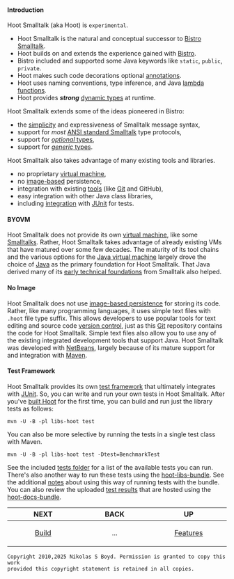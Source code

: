 #### Introduction

Hoot Smalltalk (aka Hoot) is `experimental`.

* Hoot Smalltalk is the natural and conceptual successor to [Bistro Smalltalk][bistro].
* Hoot builds on and extends the experience gained with [Bistro][bistro].
* Bistro included and supported some Java keywords like `static`, `public`, `private`.
* Hoot makes such code decorations optional [annotations][notes].
* Hoot uses naming conventions, type inference, and Java [lambda functions][lambdas].
* Hoot provides _**strong**_ [dynamic types][combo-type] at runtime.

Hoot Smalltalk extends some of the ideas pioneered in Bistro:

* the [simplicity][st-syntax] and expressiveness of Smalltalk  message syntax,
* support for _most_ [ANSI standard Smalltalk][libs-st] type protocols,
* support for [_optional_ types][optional],
* support for [_generic_ types][generics].

Hoot Smalltalk also takes advantage of many existing tools and libraries.

* no proprietary [virtual machine](#byovm),
* no [image-based](#no-image) persistence,
* integration with existing [tools][tools] (like [Git][git-doc] and GitHub),
* easy integration with other Java class libraries,
* including [integration](#test-framework) with [JUnit][junit] for tests.

#### BYOVM

Hoot Smalltalk does not provide its own [virtual machine][st-vm], like some [Smalltalks][st-imps].
Rather, Hoot Smalltalk takes advantage of already existing VMs that have matured over some few decades.
The maturity of its tool chains and the various options for the [Java virtual machine][jvm] largely drove 
the choice of [Java][java] as the primary foundation for Hoot Smalltalk.
That Java derived many of its [early technical foundations][hot-spot] from Smalltalk also helped.

#### No Image

Hoot Smalltalk does not use [image-based persistence][st-image] for storing its code.
Rather, like many programming languages, it uses simple text files with `.hoot` file type suffix.
This allows developers to use popular tools for text editing and source code [version control][version-control],
just as this [Git][git-doc] repository contains the code for Hoot Smalltalk.
Simple text files also allow you to use any of the existing integrated development tools that support Java.
Hoot Smalltalk was developed with [NetBeans][net-beans], largely because of its mature support for
and integration with [Maven][maven].

#### Test Framework

Hoot Smalltalk provides its own [test framework][tests] that ultimately integrates with [JUnit][junit].
So, you can write and run your own tests in Hoot Smalltalk.
After you've [built Hoot][build] for the first time, you can build and run just the library tests as follows:

```
mvn -U -B -pl libs-hoot test
```

You can also be more selective by running the tests in a single test class with Maven.

```
mvn -U -B -pl libs-hoot test -Dtest=BenchmarkTest
```

See the included [tests folder][hoot-tests] for a list of the available tests you can run.
There's also another way to run these tests using the [hoot-libs-bundle][libs-bundle].
See the additional [notes][tests] about using this way of running tests with the bundle.
You can also review the uploaded [test results][hub-coverage] that are hosted using the [hoot-docs-bundle][docs-bundle].


| **NEXT** | **BACK** | **UP** |
| -------- | -------- | ------ |
| <p align="center">[Build][build]</p><img width="250" height="1" /> | <p align="center">...</p><img width="250" height="1" />  | <p align="center">[Features][features]</p><img width="250" height="1" />  |

```
Copyright 2010,2025 Nikolas S Boyd. Permission is granted to copy this work 
provided this copyright statement is retained in all copies.
```


[bistro]: https://bitbucket.org/nik_boyd/bistro-smalltalk/src/master/README.md "Bistro"
[smalltalk]: https://en.wikipedia.org/wiki/Smalltalk "Smalltalk"
[st-vm]: https://github.com/OpenSmalltalk/opensmalltalk-vm/?tab=readme-ov-file#overview
[st-syntax]: https://en.wikipedia.org/wiki/Smalltalk#Syntax "Smalltalk Syntax"
[st-imps]: https://en.wikipedia.org/wiki/Smalltalk#List_of_implementations "Smalltalk Implementations"
[eco-depot]: https://github.com/nikboyd/eco-depot#eco-depot-hazmat-facility-conceptual-model

[jdk8]: https://openjdk.java.net/projects/jdk8/
[jdk11]: https://openjdk.java.net/projects/jdk/11/
[jdk17]: https://openjdk.org/projects/jdk/17/
[jdk21]: https://openjdk.org/projects/jdk/21/
[java-lts]: https://www.oracle.com/technetwork/java/java-se-support-roadmap.html
[java]: https://en.wikipedia.org/wiki/Java_%28programming_language%29 "Java"
[jvm]: https://en.wikipedia.org/wiki/Java_virtual_machine "Java Virtual Machine"
[hot-spot]: https://en.wikipedia.org/wiki/HotSpot_(virtual_machine)#History
[lambdas]: https://www.oracle.com/webfolder/technetwork/tutorials/obe/java/Lambda-QuickStart/index.html
[inference]: https://developer.oracle.com/java/jdk-10-local-variable-type-inference
[graal-vm]: https://www.graalvm.org/docs/introduction/
[graal-install]: https://github.com/graalvm/graalvm-ce-builds/releases/tag/jdk-21.0.0
[truffle]: https://www.graalvm.org/graalvm-as-a-platform/language-implementation-framework/
[combo-type]: https://en.wikipedia.org/wiki/Type_system#Combining_static_and_dynamic_type_checking

[ikvm-home]: http://www.ikvm.net/
[mono-home]: https://www.mono-project.com/
[dot-net]: https://en.wikipedia.org/wiki/.NET_Framework
[csharp]: https://en.wikipedia.org/wiki/C_Sharp_%28programming_language%29 "C#"
[clr]: https://en.wikipedia.org/wiki/Common_Language_Runtime "Common Language Runtime"
[st]: https://www.stringtemplate.org/ "StringTemplate"
[antlr]: https://www.antlr.org/ "ANTLR"
[antlr-grammar]: https://github.com/antlr/antlr4/blob/master/doc/grammars.md
[antlr-parr]: https://parrt.cs.usfca.edu/
[maven]: https://maven.apache.org/
[maven-350]: https://maven.apache.org/docs/3.5.0/release-notes.html
[maven-395]: https://maven.apache.org/docs/3.9.5/release-notes.html
[maven-docker]: https://hub.docker.com/_/maven/
[life-cycle]: https://maven.apache.org/guides/introduction/introduction-to-the-lifecycle.html
[net-beans]: https://netbeans.apache.org/
[junit]: https://junit.org/junit4/

[git-doc]: https://git-scm.com/
[hoot-ansi]: ANSI-X3J20-1.9.pdf
[squeak-ansi]: http://wiki.squeak.org/squeak/172
[st-ansi]: https://web.archive.org/web/20060216073334/http://www.smalltalk.org/versions/ANSIStandardSmalltalk.html
[st-image]: https://en.wikipedia.org/wiki/Smalltalk#Image-based_persistence
[version-control]: https://en.wikipedia.org/wiki/Version_control#Overview

[grammar]: ../hoot-compiler-ast/src/main/antlr4/Hoot/Compiler/Parser/Hoot.g4
[code-lib]: ../hoot-compiler/src/main/resources/CodeTemplates.stg

[design]: README.md#hoot-smalltalk-design-notes
[features]: README.md#features
[build]: build.md#building-from-sources "Build"
[model]: model.md#language-model "Language Model"
[spaces]: libs.md#name-spaces "Name Spaces"
[classes]: libs.md#classes-and-metaclasses "Classes"
[types]: libs.md#types-and-metatypes "Types"
[access]: notes.md#access-controls "Access Controls"
[notes]: notes.md#annotations "Annotations"
[decor]: notes.md#decorations "Decorations"
[optional]: notes.md#optional-types "Optional Types"
[generics]: notes.md#generic-types "Generics"
[methods]: methods.md#methods "Methods"
[comments]: methods.md#comments "Comments"
[xop]: methods.md#interoperability "Interoperability"
[prims]: methods.md#primitive-methods "Primitives"
[blocks]: blocks.md#blocks "Blocks"
[except]: exceptions.md#exceptions "Exceptions"
[faq]: faq.md#frequently-asked-questions "Questions"
[usage]: usage.md#hoot-compiler-usage "Usage"
[threads]: blocks.md#threads "Threads"
[tests]: tests.md#test-framework "Tests"
[tools]: tools.md#tool-integration "Tools"
[console-apps]: tests.md#running-applications
[hoot-dotnet]: dotnet.md#running-hoot-smalltalk-on-net "Dot Net"

[java-extend]: ../java-extend/README.md#java-extensions
[hoot-abstracts]: ../hoot-abstracts/README.md#hoot-abstractions
[hoot-runtime]: ../hoot-runtime/README.md#hoot-runtime-library
[hoot-compiler-ast]: ../hoot-compiler-ast/README.md#hoot-compiler-library
[hoot-compiler]: ../hoot-compiler/README.md#hoot-compiler
[hoot-compiler-boot]: ../hoot-compiler-boot/README.md#hoot-compiler-boot
[hoot-maven-plugin]: ../hoot-maven-plugin/README.md#hoot-maven-plugin
[libs-hoot]: ../libs-hoot/README.md#hoot-class-library
[hoot-tests]: ../libs-hoot/src/test/hoot/Hoot/Tests
[libs-st]: ../libs-smalltalk/README.md#hoot-smalltalk-type-library
[hoot-bundle]: ../hoot-compiler-bundle/README.md
[libs-bundle]: ../hoot-libs-bundle/README.md
[docs-bundle]: ../hoot-docs-bundle/README.md
[plugin-example]: ../libs-hoot/pom.xml#L44
[java-profiles]: ../pom.xml#L316

[cloud-repo]: https://cloudsmith.io/~educery/repos/hoot-libs/packages/
[cloud-build]: https://cloud.google.com/cloud-build
[cloud-smith]: https://cloudsmith.com/

[hub-coverage]: https://hoot-docs-host-drm7kw4jza-uw.a.run.app/
[hub-package]: https://github.com/nikboyd/hoot-smalltalk/packages/1130290
[hub-bundles]: https://github.com/nikboyd?tab=packages&repo_name=hoot-smalltalk
[hub-build]: https://docs.github.com/en/actions/learn-github-actions/understanding-github-actions#create-an-example-workflow
[hub-runners]: https://docs.github.com/en/actions/using-github-hosted-runners/about-github-hosted-runners#supported-runners-and-hardware-resources
[hub-pipe]: ../.github/workflows/main.yml#L11

[build]: ../shell/build-all-mods.sh
[build-pipe]: ../cloudbuild.yaml#L4
[build-cache]: ../cloudbuild.yaml#L36
[multi-core]: ../cloudbuild.yaml#L47
[lab-pipe]: ../.gitlab-ci.yml#L11
[lab-trigger]: ../shell/build-all-mods.sh#L42
[install-tools]: ../shell/install-tools.sh#L4

